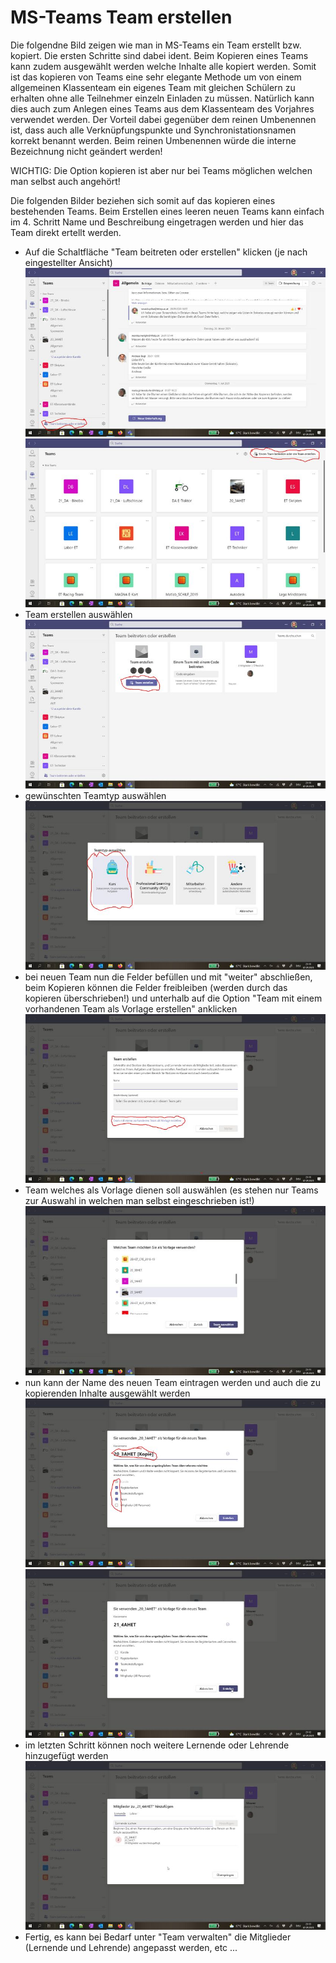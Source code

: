 # MS-Teams Team erstellen
Die folgendne Bild zeigen wie man in MS-Teams ein Team erstellt bzw. kopiert. Die ersten Schritte sind dabei ident. 
Beim Kopieren eines Teams kann zudem ausgewählt werden welche Inhalte alle kopiert werden. Somit ist das kopieren von Teams 
eine sehr elegante Methode um von einem allgemeinen Klassenteam ein eigenes Team mit gleichen Schülern zu erhalten ohne 
alle Teilnehmer einzeln Einladen zu müssen. Natürlich kann dies auch zum Anlegen eines Teams aus dem Klassenteam des 
Vorjahres verwendet werden. Der Vorteil dabei gegenüber dem reinen Umbenennen ist, dass auch alle Verknüpfungspunkte 
und Synchronistationsnamen korrekt benannt werden. Beim reinen Umbenennen würde die interne Bezeichnung nicht geändert werden! 

WICHTIG: Die Option kopieren ist aber nur bei Teams möglichen welchen man selbst auch angehört!

Die folgenden Bilder beziehen sich somit auf das kopieren eines bestehenden Teams. Beim Erstellen eines leeren neuen Teams kann 
einfach im 4. Schritt Name und Beschreibung eingetragen werden und hier das Team direkt ertellt werden.

* Auf die Schaltfläche "Team beitreten oder erstellen" klicken (je nach eingestellter Ansicht) <br> ![img.png](img.png)<br> ![img_1.png](img_1.png)
* Team erstellen auswählen <br> ![img_2.png](img_2.png)
* gewünschten Teamtyp auswählen <br> ![img_3.png](img_3.png)
* bei neuen Team nun die Felder befüllen und mit "weiter" abschließen, beim Kopieren können die Felder freibleiben (werden durch das kopieren überschrieben!) und unterhalb auf die Option "Team mit einem vorhandenen Team als Vorlage erstellen" anklicken <br>![img_4.png](img_4.png)
* Team welches als Vorlage dienen soll auswählen (es stehen nur Teams zur Auswahl in welchen man selbst eingeschrieben ist!) <br> ![img_5.png](img_5.png)
* nun kann der Name des neuen Team eintragen werden und auch die zu kopierenden Inhalte ausgewählt werden <br> ![img_6.png](img_6.png) <br> ![img_7.png](img_7.png)
* im letzten Schritt können noch weitere Lernende oder Lehrende hinzugefügt werden <br> ![img_8.png](img_8.png)
* Fertig, es kann bei Bedarf unter "Team verwalten" die Mitglieder (Lernende und Lehrende) angepasst werden, etc ...